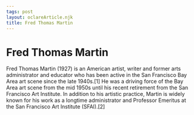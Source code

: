 ```yaml
---
tags: post
layout: oclareArticle.njk
title: Fred Thomas Martin
---
```


# Fred Thomas Martin

Fred Thomas Martin (1927) is an American artist, writer and former arts administrator and educator who has been active in the San Francisco Bay Area art scene since the late 1940s.[1] He was a driving force of the Bay Area art scene from the mid 1950s until his recent retirement from the San Francisco Art Institute. In addition to his artistic practice, Martin is widely known for his work as a longtime administrator and Professor Emeritus at the San Francisco Art Institute (SFAI).[2] 